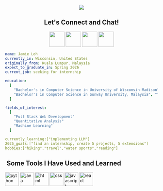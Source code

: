 <p align="center">
  <img src="https://capsule-render.vercel.app/api?type=venom&color=auto&height=300&section=header&text=Hey%20Everyone!!&fontSize=80&animation=twinkling" />
</p>

<h2 align="center">Let's Connect and Chat! </h2>
<p align="center">
  <a href="https://www.linkedin.com/in/loh-zi-rui-927665203"><img height="50" src="https://cdn4.iconfinder.com/data/icons/colorful-guache-social-media-logos-1/159/social-media_linkedin-256.png"/></a>
  <a href="#"><img height="50" src="https://cdn3.iconfinder.com/data/icons/colorful-guache-social-media-logos-1/159/social-media_web-1024.png"/></a>
  <a href="#"><img height="50" src="https://user-images.githubusercontent.com/46517096/166974368-9798f39f-1f46-499c-b14e-81f0a3f83a06.png"/></a>
  <a href="mailto:ziruiloh0110@gmail.com"><img height="50" src="https://cdn3.iconfinder.com/data/icons/colorful-guache-social-media-logos-1/159/social-media_gmail-256.png"/></a>
  
</p>

```yaml
name: Jamie Loh
currently_in: Wisconsin, United States
originally_from: Kuala Lumpur, Malaysia
expect_to_graduate_in: Spring 2026
current_job: seeking for internship

education:
  [
    "Bachelor's in Computer Science in University of Wisconsin Madison", "junior and senior"
    "Bachelor's in Computer Science in Sunway University, Malaysia", "freshman and sophomore"
  ]

fields_of_interest:
  [
    "Full Stack Web Development"
    "Quantitative Analysis"
    "Machine Learning"
  ]

currently_learning:["implementing LLM"]
2025_goals:["find an internship, create 5 projects, 5 extensions"]
hobbies:["hiking","travel","water sports","reading"]
```
<h2>  &nbsp;Some Tools I Have Used and Learned</h2>
<p align="left">
<img src="https://cdn.jsdelivr.net/gh/devicons/devicon@latest/icons/python/python-original.svg" alt="python" width="45" height="45"/>
<img src="https://cdn.jsdelivr.net/gh/devicons/devicon@latest/icons/java/java-original-wordmark.svg" alt="java" width="45" height="45"/>
<img src="https://cdn.jsdelivr.net/gh/devicons/devicon@latest/icons/html5/html5-original.svg" alt="html" width="45" height="45"/>
<img src="https://cdn.jsdelivr.net/gh/devicons/devicon@latest/icons/css3/css3-original.svg" alt="css" width="45" height="45"/>
<img src="https://cdn.jsdelivr.net/gh/devicons/devicon@latest/icons/javascript/javascript-original.svg" alt="javascript" width="45" height="45"/>
<img src="https://cdn.jsdelivr.net/gh/devicons/devicon@latest/icons/react/react-original-wordmark.svg" alt="react" width="45" height="45"/>

</p>
